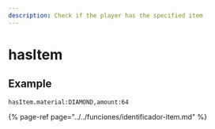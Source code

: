 ```yaml
---
description: Check if the player has the specified item
---
```


# hasItem

## Example

```text
hasItem.material:DIAMOND,amount:64
```

{% page-ref page="../../funciones/identificador-item.md" %}



